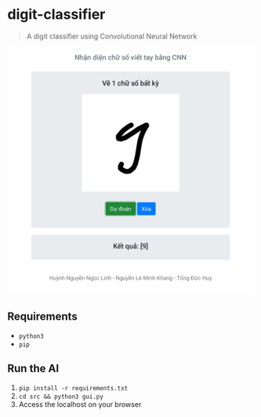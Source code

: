 # digit-classifier
> A digit classifier using Convolutional Neural Network

<p align="center">
    <img width="1000" src="./screenshot.png">
</p>

## Requirements

* `python3`
* `pip`

## Run the AI

1. `pip install -r requirements.txt`
1. `cd src && python3 gui.py`
1. Access the localhost on your browser

